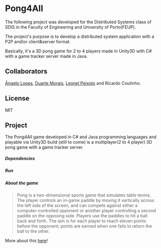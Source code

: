 # Pong4All
The following project was developed for the Distributed Systems class of SDIS in the Faculty of Engineering and University of Porto(FEUP).

The project's purpose is to develop a distributed system application with a P2P and/or client&server format.

Basically, it's a 3D pong game for 2 to 4 players made in Unity3D with C# with a game tracker server made in Java.

## Collaborators
[Ângelo Lopes][1], [Duarte Morais][2], [Leonel Peixoto][3] and Ricardo Coutinho. 

## License
MIT

## Project
The Pong4All game developed in C# and Java programming languages and playable via Unity3D build (still to come) is a multiplayer(2 to 4 player) 3D pong game with a game tracker server.

##### Dependencies

##### Run

##### About the game
> Pong is a two-dimensional sports game that simulates table tennis. The player controls an in-game paddle by moving it vertically across the left side of the screen, and can compete against either a computer-controlled opponent or another player controlling a second paddle on the opposing side. Players use the paddles to hit a ball back and forth. The aim is for each player to reach eleven points before the opponent; points are earned when one fails to return the ball to the other.

More about this [here][4]!

[1]:https://
[2]:https://
[3]:https://github.com/LeonelPeixoto
[4]:https://en.wikipedia.org/wiki/Pong
